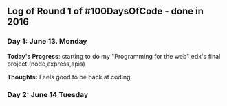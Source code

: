 
## Log of Round 1 of #100DaysOfCode - done in 2016

### Day 1: June 13. Monday

**Today's Progress**: starting to do my "Programming for the web" edx's final project.(node,express,apis)

**Thoughts:** Feels good to be back at coding.


### Day 2: June 14 Tuesday

